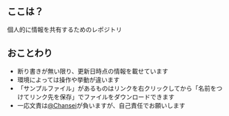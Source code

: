 ## ここは？
個人的に情報を共有するためのレポジトリ

## おことわり
- 断り書きが無い限り、更新日時点の情報を載せています
- 環境によっては操作や挙動が違います
- 「サンプルファイル」があるものはリンクを右クリックしてから「名前をつけてリンク先を保存」でファイルをダウンロードできます
- 一応文責は<a href="https://twitter.com/Chansei_or" target="_blank">@Chansei</a>が負いますが、自己責任でお願いします
